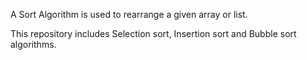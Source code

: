 A Sort Algorithm is used to rearrange a given array or list.  

This repository includes Selection sort, Insertion sort and Bubble sort algorithms.
